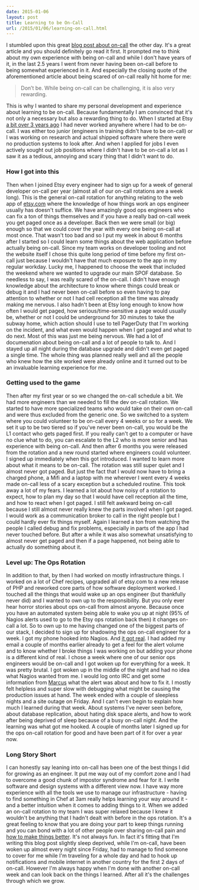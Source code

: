 ```yaml
---
date: 2015-01-06
layout: post
title: Learning to be On-Call
url: /2015/01/06/learning-on-call.html
---
```


I stumbled upon this great [blog post about on-call][on-call-post] the other
day. It's a great article and you should definitely go read it first. It
prompted me to think about my own experience with being on-call and while I
don't have years of it, in the last 2.5 years I went from never having been
on-call before to being somewhat experienced in it. And especially the closing
quote of the aforementioned article about being scared of on-call really hit
home for me:

> Don’t be. While being on-call can be challenging, it is also very rewarding.

This is why I wanted to share my personal development and experience about
learning to be on-call. Because fundamentally I am convinced that it's not
only a necessary but also a rewarding thing to do. When I started at Etsy [a
bit over 3 years ago][first-etsy] I had never worked anywhere where I had to
be on-call. I was either too junior (engineers in training didn't have to be
on-call) or I was working on research and actual shipped software where there
were no production systems to look after. And when I applied for jobs I even
actively sought out job positions where I didn't have to be on-call a lot as I
saw it as a tedious, annoying and scary thing that I didn't want to do.

### How I got into this
Then when I joined Etsy every engineer had to sign up for a week of general
developer on-call per year (almost all of our on-call rotations are a week
long). This is the general on-call rotation for anything relating to the web
app of [etsy.com](https://etsy.com) where the knowledge of how things work an
ops engineer usually has doesn't suffice. We have amazingly good ops engineers
who can fix a ton of things themselves and if you have a really bad on-call
week you get paged once as a developer. Back then we were small (or big)
enough so that we could cover the year with every one being on-call at most
once. That wasn't too bad and so I put my week in about 6 months after I
started so I could learn some things about the web application before actually
being on-call. Since my team works on developer tooling and not the website
itself I chose this quite long period of time before my first on-call just
because I wouldn't have that much exposure to the app in my regular workday.
Lucky me, I happened to choose the week that included the weekend where we
wanted to upgrade our main SPOF database. So needless to say, I was really
scared of the on-call. I didn't have enough knowledge about the architecture
to know where things could break or debug it and I had never been on-call
before so even having to pay attention to whether or not I had cell reception
all the time was already making me nervous. I also hadn't been at Etsy long
enough to know how often I would get paged, how serious/time-sensitive a page
would usually be, whether or not I could be underground for 30 minutes to take
the subway home, which action should I use to tell PagerDuty that I'm working
on the incident, and what even would happen when I get paged and what to do
next. Most of this was just me being nervous. We had a lot of documenation
about being on-call and a lot of people to talk to. And I stayed up all night
during the database upgrade and didn't even get paged a single time. The whole
thing was planned really well and all the people who knew how the site worked
were already online and it turned out to be an invaluable learning experience
for me.

### Getting used to the game
Then after my first year or so we changed the on-call schedule a bit. We had
more engineers than we needed to fill the dev on-call rotation. We started to
have more specialized teams who would take on their own on-call and were thus
excluded from the generic one. So we switched to a system where you could
volunteer to be on-call every 4 weeks or so for a week. We set it up to be two
tiered so if you've never been on-call, you would be the L1 contact who gets
paged first. If you really can't get to a computer or have no clue what to do,
you can escalate to the L2 who is more senior and has experience with being
on-call. And then after 6 months you were released from the rotation and a new
round started where engineers could volunteer. I signed up immediately when
this got introduced. I wanted to learn more about what it means to be on-call.
The rotation was still super quiet and I almost never got paged. But just the
fact that I would now have to bring a charged phone, a Mifi and a laptop with
me wherever I went every 4 weeks made on-call less of a scary exception but a
scheduled routine. This took away a lot of my fears. I learned a lot about how
noisy of a rotation to expect, how to plan my day so that I would have cell
reception all the time, and how to react when I got paged. I still felt
awkward being on-call because I still almost never really knew the parts
involved when I got paged. I would work as a communication broker to call in
the right people but I could hardly ever fix things myself. Again I learned a
ton from watching the people I called debug and fix problems, especially in
parts of the app I had never touched before. But after a while it was also
somewhat unsatisfying to almost never get paged and then if a page happened,
not being able to actually do something about it.

### Level up: The Ops Rotation
In addition to that, by then I had worked on mostly infrastructure things. I
worked on a lot of Chef recipes, upgraded all of etsy.com to a new release of
PHP and reworked core parts of how software deployment worked. I touched all
the things that would wake up an ops engineer (but thankfully never did) and I
wanted to own up to the responsibility. But you only ever hear horror stories
about ops on-call from almost anyone. Because once you have an automated
system being able to wake you up at night (95% of Nagios alerts used to go to
the Etsy ops rotation back then) it changes on-call a lot. So to own up to me
having changed one of the biggest parts of our stack, I decided to sign up for
shadowing the ops on-call engineer for a week. I got my phone hooked into
Nagios. And [it got real][real]. I had added my email a couple of months
earlier already to get a feel for the alert volume and to know whether I broke
things I was working on but adding your phone is a different kind of real. I
chose a week where one of our senior ops engineers would be on-call and I got
woken up for everything for a week. It was pretty brutal. I got woken up in the
middle of the night and had no idea what Nagios wanted from me. I would log
onto IRC and get some information from [Marcus][marcus] what the alert was
about and how to fix it. I mostly felt helpless and super slow with debugging
what might be causing the production issues at hand. The week ended with a
couple of sleepless nights and a site outage on Friday. And I can't even begin
to explain how much I learned during that week. About systems I've never seen
before, about database replication, about hating disk space alerts, and how to
work after being deprived of sleep because of a busy on-call night. And the
learning was what got me hooked. A couple of months later I signed up for the
ops on-call rotation for good and have been part of it for over a year now.

### Long Story Short
I can honestly say leaning into on-call has been one of the best things I did
for growing as an engineer. It put me way out of my comfort zone and I had to
overcome a good chunk of impostor syndrome and fear for it. I write software
and design systems with a different view now. I have way more experience with
all the tools we use to manage our infrastructure - having to find something
in Chef at 3am really helps learning your way around it - and a better
intuition when it comes to adding things to it. When we added an on-call
rotation to my team I was super relaxed because I knew it wouldn't be anything
that I hadn't dealt with before in the ops rotation. It's a great feeling to
know that you are doing your part to keep things running and you can bond with
a lot of other people over sharing on-call pain and [how to make things
better][jnewland-monitorama]. It's not always fun. In fact it's fitting that
I'm writing this blog post slightly sleep deprived, while I'm on-call, have
been woken up almost every night since Friday, had to manage to find someone
to cover for me while I'm traveling for a whole day and had to hook up
notifications and mobile internet in another country for the first 2 days of
on-call. However I'm always happy when I'm done with another on-call week and
can look back on the things I learned. After all it's the challenges through
which we grow.


[on-call-post]: https://medium.com/@thematthewgreen/on-call-dont-be-scared-4eef4ff2928f
[first-etsy]: https://twitter.com/mrtazz/statuses/147115673137577984
[jnewland-monitorama]: https://speakerdeck.com/jnewland/optimizing-ops-for-happiness
[marcus]: https://twitter.com/ickymettle
[real]: https://www.youtube.com/watch?v=uvqJ1mTkEuY
